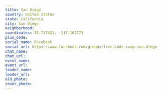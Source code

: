 ```yaml
---
title: San Diego
country: United States
state: California
city: San Diego
neighborhood: 
coordinates: 32.717421, -117.162771
plus_code:
social_name: Facebook
social_url: https://www.facebook.com/groups/free.code.camp.san.diego
chat_name:
chat_url:
event_name:
event_url:
leader_name:
leader_url:
old_photo: 
cover_photo:
---
```

